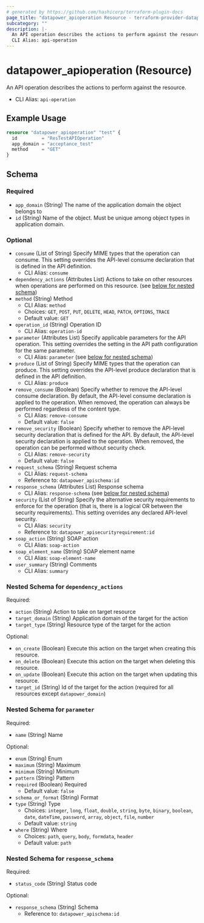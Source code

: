 ```yaml
---
# generated by https://github.com/hashicorp/terraform-plugin-docs
page_title: "datapower_apioperation Resource - terraform-provider-datapower"
subcategory: ""
description: |-
  An API operation describes the actions to perform against the resource.
  CLI Alias: api-operation
---
```


# datapower_apioperation (Resource)

An API operation describes the actions to perform against the resource.
  - CLI Alias: `api-operation`

## Example Usage

```terraform
resource "datapower_apioperation" "test" {
  id         = "ResTestAPIOperation"
  app_domain = "acceptance_test"
  method     = "GET"
}
```

<!-- schema generated by tfplugindocs -->
## Schema

### Required

- `app_domain` (String) The name of the application domain the object belongs to
- `id` (String) Name of the object. Must be unique among object types in application domain.

### Optional

- `consume` (List of String) Specify MIME types that the operation can consume. This setting overrides the API-level consume declaration that is defined in the API definition.
  - CLI Alias: `consume`
- `dependency_actions` (Attributes List) Actions to take on other resources when operations are performed on this resource. (see [below for nested schema](#nestedatt--dependency_actions))
- `method` (String) Method
  - CLI Alias: `method`
  - Choices: `GET`, `POST`, `PUT`, `DELETE`, `HEAD`, `PATCH`, `OPTIONS`, `TRACE`
  - Default value: `GET`
- `operation_id` (String) Operation ID
  - CLI Alias: `operation-id`
- `parameter` (Attributes List) Specify applicable parameters for the API operation. This setting overrides the setting in the API path configuration for the same parameter.
  - CLI Alias: `parameter` (see [below for nested schema](#nestedatt--parameter))
- `produce` (List of String) Specify MIME types that the operation can produce. This setting overrides the API-level produce declaration that is defined in the API definition.
  - CLI Alias: `produce`
- `remove_consume` (Boolean) Specify whether to remove the API-level consume declaration. By default, the API-level consume declaration is applied to the operation. When removed, the operation can always be performed regardless of the content type.
  - CLI Alias: `remove-consume`
  - Default value: `false`
- `remove_security` (Boolean) Specify whether to remove the API-level security declaration that is defined for the API. By default, the API-level security declaration is applied to the operation. When removed, the operation can be performed without security check.
  - CLI Alias: `remove-security`
  - Default value: `false`
- `request_schema` (String) Request schema
  - CLI Alias: `request-schema`
  - Reference to: `datapower_apischema:id`
- `response_schema` (Attributes List) Response schema
  - CLI Alias: `response-schema` (see [below for nested schema](#nestedatt--response_schema))
- `security` (List of String) Specify the alternative security requirements to enforce for the operation (that is, there is a logical OR between the security requirements). This setting overrides any declared API-level security.
  - CLI Alias: `security`
  - Reference to: `datapower_apisecurityrequirement:id`
- `soap_action` (String) SOAP action
  - CLI Alias: `soap-action`
- `soap_element_name` (String) SOAP element name
  - CLI Alias: `soap-element-name`
- `user_summary` (String) Comments
  - CLI Alias: `summary`

<a id="nestedatt--dependency_actions"></a>
### Nested Schema for `dependency_actions`

Required:

- `action` (String) Action to take on target resource
- `target_domain` (String) Application domain of the target for the action
- `target_type` (String) Resource type of the target for the action

Optional:

- `on_create` (Boolean) Execute this action on the target when creating this resource.
- `on_delete` (Boolean) Execute this action on the target when deleting this resource.
- `on_update` (Boolean) Execute this action on the target when updating this resource.
- `target_id` (String) Id of the target for the action (required for all resources except `datapower_domain`)


<a id="nestedatt--parameter"></a>
### Nested Schema for `parameter`

Required:

- `name` (String) Name

Optional:

- `enum` (String) Enum
- `maximum` (String) Maximum
- `minimum` (String) Minimum
- `pattern` (String) Pattern
- `required` (Boolean) Required
  - Default value: `false`
- `schema_or_format` (String) Format
- `type` (String) Type
  - Choices: `integer`, `long`, `float`, `double`, `string`, `byte`, `binary`, `boolean`, `date`, `dateTime`, `password`, `array`, `object`, `file`, `number`
  - Default value: `string`
- `where` (String) Where
  - Choices: `path`, `query`, `body`, `formdata`, `header`
  - Default value: `path`


<a id="nestedatt--response_schema"></a>
### Nested Schema for `response_schema`

Required:

- `status_code` (String) Status code

Optional:

- `response_schema` (String) Schema
  - Reference to: `datapower_apischema:id`
